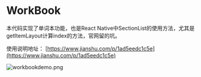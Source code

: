 # WorkBook
本代码实现了单词本功能，也是React Native中SectionList的使用方法，尤其是getItemLayout计算index的方法，官网留的坑。

使用说明地址： [https://www.jianshu.com/p/1ad5eedc1c5e](https://www.jianshu.com/p/1ad5eedc1c5e)

![workbookdemo.png](https://upload-images.jianshu.io/upload_images/3356467-ea38fe7e80be34dc.png?imageMogr2/auto-orient/strip%7CimageView2/2/w/1240)


